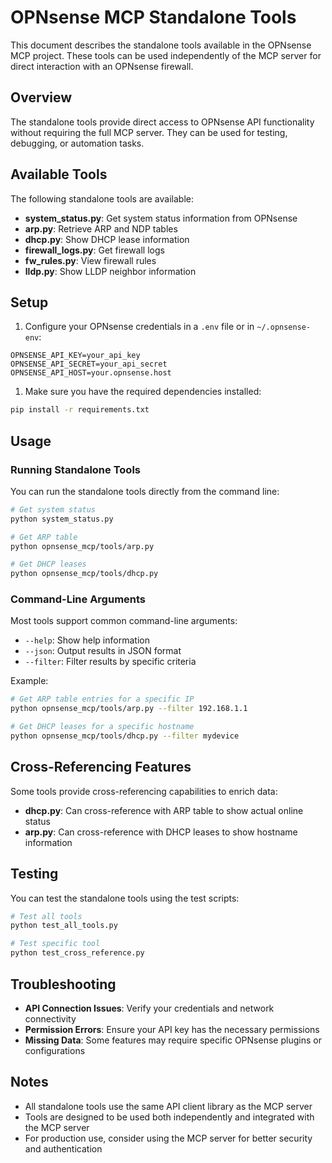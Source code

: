 # OPNsense MCP Standalone Tools

This document describes the standalone tools available in the OPNsense MCP
project. These tools can be used independently of the MCP server for direct
interaction with an OPNsense firewall.

## Overview

The standalone tools provide direct access to OPNsense API functionality without
requiring the full MCP server. They can be used for testing, debugging, or
automation tasks.

## Available Tools

The following standalone tools are available:

- **system_status.py**: Get system status information from OPNsense
- **arp.py**: Retrieve ARP and NDP tables
- **dhcp.py**: Show DHCP lease information
- **firewall_logs.py**: Get firewall logs
- **fw_rules.py**: View firewall rules
- **lldp.py**: Show LLDP neighbor information

## Setup

1. Configure your OPNsense credentials in a `.env` file or in `~/.opnsense-env`:

```env
OPNSENSE_API_KEY=your_api_key
OPNSENSE_API_SECRET=your_api_secret
OPNSENSE_API_HOST=your.opnsense.host
```

1. Make sure you have the required dependencies installed:

```bash
pip install -r requirements.txt
```

## Usage

### Running Standalone Tools

You can run the standalone tools directly from the command line:

```bash
# Get system status
python system_status.py

# Get ARP table
python opnsense_mcp/tools/arp.py

# Get DHCP leases
python opnsense_mcp/tools/dhcp.py
```

### Command-Line Arguments

Most tools support common command-line arguments:

- `--help`: Show help information
- `--json`: Output results in JSON format
- `--filter`: Filter results by specific criteria

Example:

```bash
# Get ARP table entries for a specific IP
python opnsense_mcp/tools/arp.py --filter 192.168.1.1

# Get DHCP leases for a specific hostname
python opnsense_mcp/tools/dhcp.py --filter mydevice
```

## Cross-Referencing Features

Some tools provide cross-referencing capabilities to enrich data:

- **dhcp.py**: Can cross-reference with ARP table to show actual online status
- **arp.py**: Can cross-reference with DHCP leases to show hostname information

## Testing

You can test the standalone tools using the test scripts:

```bash
# Test all tools
python test_all_tools.py

# Test specific tool
python test_cross_reference.py
```

## Troubleshooting

- **API Connection Issues**: Verify your credentials and network connectivity
- **Permission Errors**: Ensure your API key has the necessary permissions
- **Missing Data**: Some features may require specific OPNsense plugins or
  configurations

## Notes

- All standalone tools use the same API client library as the MCP server
- Tools are designed to be used both independently and integrated with the MCP
  server
- For production use, consider using the MCP server for better security and
  authentication
